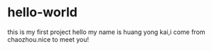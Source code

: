 # hello-world
this is my first project
hello my name is huang yong kai,i come from chaozhou.nice to meet you!
